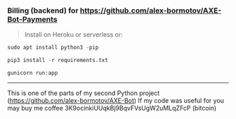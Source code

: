 ### Billing (backend) for https://github.com/alex-bormotov/AXE-Bot-Payments

> Install on Heroku or serverless or:

```python
sudo apt install python3 -pip
```
```python
pip3 install -r requirements.txt
```
``` bash
gunicorn run:app
```
---

This is one of the parts of my second Python project (https://github.com/alex-bormotov/AXE-Bot)
If my code was useful for you may buy me coffee 3K9ocinkiUUqkBj9BqvFVsUgW2uMLqZFcP (bitcoin)

